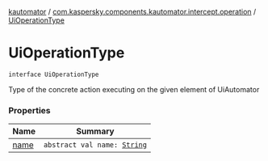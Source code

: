 [kautomator](../../index.md) / [com.kaspersky.components.kautomator.intercept.operation](../index.md) / [UiOperationType](./index.md)

# UiOperationType

`interface UiOperationType`

Type of the concrete action executing on the given element of UiAutomator

### Properties

| Name | Summary |
|---|---|
| [name](name.md) | `abstract val name: `[`String`](https://kotlinlang.org/api/latest/jvm/stdlib/kotlin/-string/index.html) |

